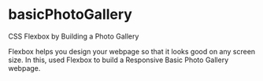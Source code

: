 # basicPhotoGallery

CSS Flexbox by Building a Photo Gallery

Flexbox helps you design your webpage so that it looks good on any screen size.
In this, used Flexbox to build a Responsive  Basic Photo Gallery webpage.
